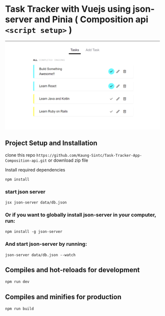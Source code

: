 # Task Tracker with Vuejs using json-server and Pinia ( Composition api `<script setup>` )
![demo-image](src/assets/images/demo.png)

## Project Setup and Installation
clone this repo `https://github.com/Kaung-Sintc/Task-Tracker-App-Composition-api.git` or download zip file

Install required dependencies
```
npm install
```

### start json server
```
jsx json-server data/db.json
```

### Or if you want to globally install json-server in your computer, run:

```
npm install -g json-server
```

### And start json-server by running:

```
json-server data/db.json --watch
```

## Compiles and hot-reloads for development
```
npm run dev
```

## Compiles and minifies for production
```
npm run build
```
